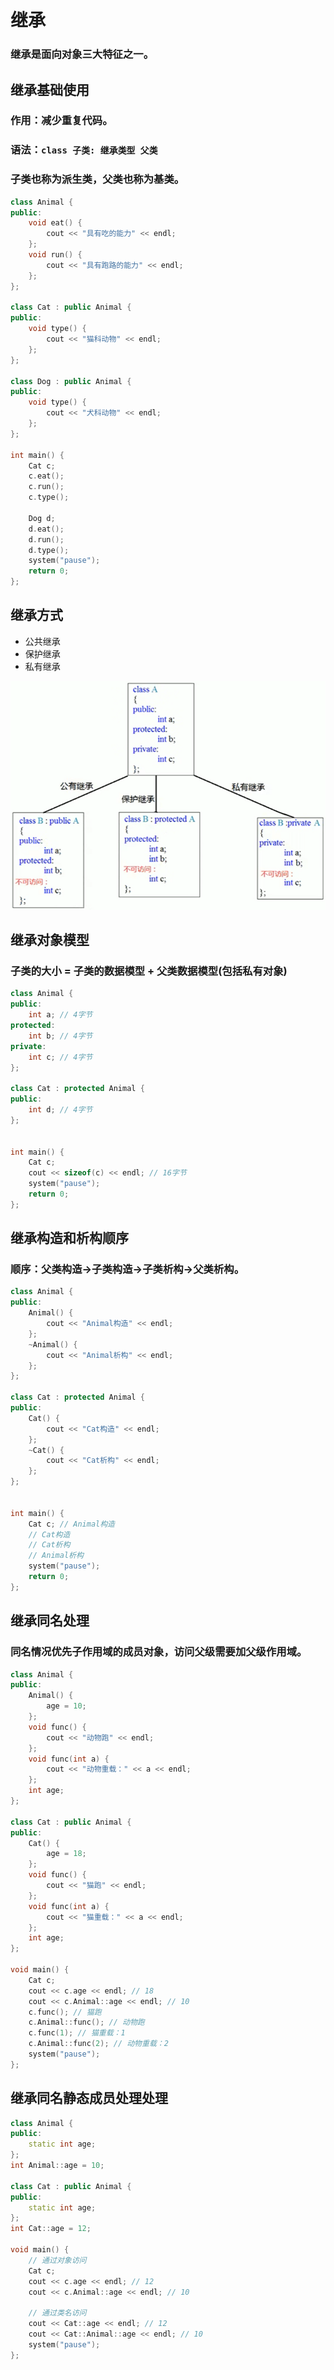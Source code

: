 # 继承
### 继承是面向对象三大特征之一。

## 继承基础使用
### 作用：减少重复代码。
### 语法：`class 子类: 继承类型 父类`
### 子类也称为**派生类**，父类也称为**基类**。
```cpp
class Animal {
public:
	void eat() {
		cout << "具有吃的能力" << endl;
	};
	void run() {
		cout << "具有跑路的能力" << endl;
	};
};

class Cat : public Animal {
public:
	void type() {
		cout << "猫科动物" << endl;
	};
};

class Dog : public Animal {
public:
	void type() {
		cout << "犬科动物" << endl;
	};
};

int main() {
	Cat c;
	c.eat();
	c.run();
	c.type();

	Dog d;
	d.eat();
	d.run();
	d.type();
	system("pause");
	return 0;
};
```

## 继承方式
* 公共继承
* 保护继承
* 私有继承
<img src="./images/继承.png" />

## 继承对象模型
### 子类的大小 = 子类的数据模型 + 父类数据模型(包括私有对象)
```cpp
class Animal {
public:
	int a; // 4字节
protected:
	int b; // 4字节
private:
	int c; // 4字节
};

class Cat : protected Animal {
public:
	int d; // 4字节
};


int main() {
	Cat c;
	cout << sizeof(c) << endl; // 16字节
	system("pause");
	return 0;
};
```

## 继承构造和析构顺序
### 顺序：父类构造->子类构造->子类析构->父类析构。
```cpp
class Animal {
public:
	Animal() {
		cout << "Animal构造" << endl;
	};
	~Animal() {
		cout << "Animal析构" << endl;
	};
};

class Cat : protected Animal {
public:
	Cat() {
		cout << "Cat构造" << endl;
	};
	~Cat() {
		cout << "Cat析构" << endl;
	};
};


int main() {
	Cat c; // Animal构造
	// Cat构造
	// Cat析构
	// Animal析构
	system("pause");
	return 0;
};
```

## 继承同名处理
### 同名情况优先子作用域的成员对象，访问父级需要加父级作用域。
```cpp
class Animal {
public:
	Animal() {
		age = 10;
	};
	void func() {
		cout << "动物跑" << endl;
	};
	void func(int a) {
		cout << "动物重载：" << a << endl;
	};
	int age;
};

class Cat : public Animal {
public:
	Cat() {
		age = 18;
	};
	void func() {
		cout << "猫跑" << endl;
	};
	void func(int a) {
		cout << "猫重载：" << a << endl;
	};
	int age;
};

void main() {
	Cat c;
	cout << c.age << endl; // 18
	cout << c.Animal::age << endl; // 10
	c.func(); // 猫跑
	c.Animal::func(); // 动物跑
	c.func(1); // 猫重载：1
	c.Animal::func(2); // 动物重载：2
	system("pause");
};
```

## 继承同名静态成员处理处理
```cpp
class Animal {
public:
	static int age;
};
int Animal::age = 10;

class Cat : public Animal {
public:
	static int age;
};
int Cat::age = 12;

void main() {
	// 通过对象访问
	Cat c;
	cout << c.age << endl; // 12
	cout << c.Animal::age << endl; // 10

	// 通过类名访问
	cout << Cat::age << endl; // 12
	cout << Cat::Animal::age << endl; // 10
	system("pause");
};
```